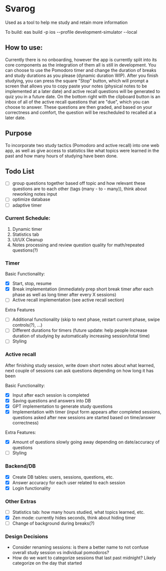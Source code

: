 # Svarog

Used as a tool to help me study and retain more information

To build: eas build -p ios --profile development-simulator --local

## How to use:

Currently there is no onboarding, however the app is currently split into its core components as the integration of them all is still in development. You can choose to use the Pomodoro timer and change the duration of breaks and study durations as you please (dynamic duration WIP). After you finish studying, you can press the square "Stop" button, which will prompt a screen that allows you to copy paste your notes (physical notes to be implemented at a later date) and active recall questions will be generated to quiz you in a future date. On the bottom right with the clipboard button is an inbox of all of the active recall questions that are "due", which you can choose to answer. These questions are then graded, and based on your correctness and comfort, the question will be rescheduled to recalled at a later date.

## Purpose

To incorporate two study tactics (Pomodoro and active recall) into one web app, as well as give access to statistics like what topics were learned in the past and how many hours of studying have been done.

## Todo List
- [ ] group questions together based off topic and how relevant these questions are to each other (tags (many - to - many)), think about reworking notes input
- [ ] optimize database
- [ ] adaptive timer

### Current Schedule:

1. Dynamic timer
2. Statistics tab
3. UI/UX Cleanup
4. Notes processing and review question quality for math/repeated questions(?)

### Timer

Basic Functionality:
- [X] Start, stop, resume
- [X] Break implementation (immediately prep short break timer after each phase as well as long timer after every X sessions)
- [ ] Active recall implementation (see active recall section)

Extra Features
- [ ] Additional functionality (skip to next phase, restart current phase, swipe controls(?), ...)
- [ ] Different durations for timers (future update: help people increase duration of studying by automatically increasing session/total time)
- [ ] Styling

### Active recall

After finishing study session, write down short notes about what learned, next couple of sessions can ask questions depending on how long it has been

Basic Functionality:
- [X] Input after each session is completed
- [X] Saving questions and answers into DB 
- [X] GPT implementation to generate study questions
- [X] Implementation with timer (input form appears after completed sessions, questions asked after new sessions are started based on time/answer correctness)

Extra Features:
- [X] Amount of questions slowly going away depending on date/accuracy of questions
- [ ] Styling

### Backend/DB

- [x] Create DB tables: users, sessions, questions, etc.
- [X] Answer accuracy for each user related to each session
- [X] Login functionality

### Other Extras 
- [ ] Statistics tab: how many hours studied, what topics learned, etc.
- [X] Zen mode: currently hides seconds, think about hiding timer
- [ ] Change of background during breaks(?)

### Design Decisions

- Consider renaming sessions: is there a better name to not confuse overall study session vs individual pomodoros?
- How do we want to categorize sessions that last past midnight? Likely categorize on the day that started
